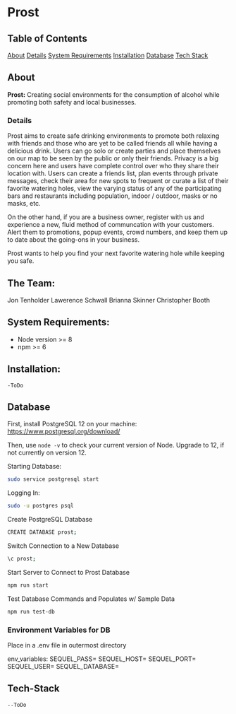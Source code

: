 # Prost
## Table of Contents
[About](#about)
[Details](#details)
[System Requirements](#details)
[Installation](#installation)
[Database](#database)
[Tech Stack](#tech-stack)

## About
**Prost:** Creating social environments for the consumption of alcohol while promoting both safety and local businesses.
### Details
Prost aims to create safe drinking environments to promote both relaxing with friends and those who are yet to be called friends all while having a delicious drink. Users can go solo or create parties and place themselves on our map to be seen by the public or only their friends.  Privacy is a big concern here and users have complete control over who they share their location with.  Users can create a friends list, plan events through private messages, check their area for new spots to frequent or curate a list of their favorite watering holes, view the varying status of any of the participating bars and restaurants including population, indoor / outdoor, masks or no masks, etc.

On the other hand, if you are a business owner, register with us and experience a new, fluid method of communcation with your customers. Alert them to promotions, popup events, crowd numbers, and keep them up to date about the going-ons in your business.

Prost wants to help you find your next favorite watering hole while keeping you safe.

## The Team: 
Jon Tenholder
Lawerence Schwall
Brianna Skinner
Christopher Booth
## System Requirements:

 - Node version >= 8
 - npm >= 6

## Installation:
    -ToDo
## Database
First, install PostgreSQL 12 on your machine:
https://www.postgresql.org/download/

Then, use `node -v` to check your current version of Node. Upgrade to 12, if not currently on version 12.

Starting Database:
``` sh
sudo service postgresql start
```
Logging In:
```sh
sudo -u postgres psql
```
Create PostgreSQL Database
```sh 
CREATE DATABASE prost;
```
Switch Connection to a New Database
```sh
\c prost;
```
Start Server to Connect to Prost Database
```sh
npm run start
```
Test Database Commands and Populates w/ Sample Data
``` sh
npm run test-db
```

### Environment Variables for DB
Place in a .env file in outermost directory

env_variables:
SEQUEL_PASS=
SEQUEL_HOST=
SEQUEL_PORT=
SEQUEL_USER=
SEQUEL_DATABASE=
## Tech-Stack
    --ToDo

